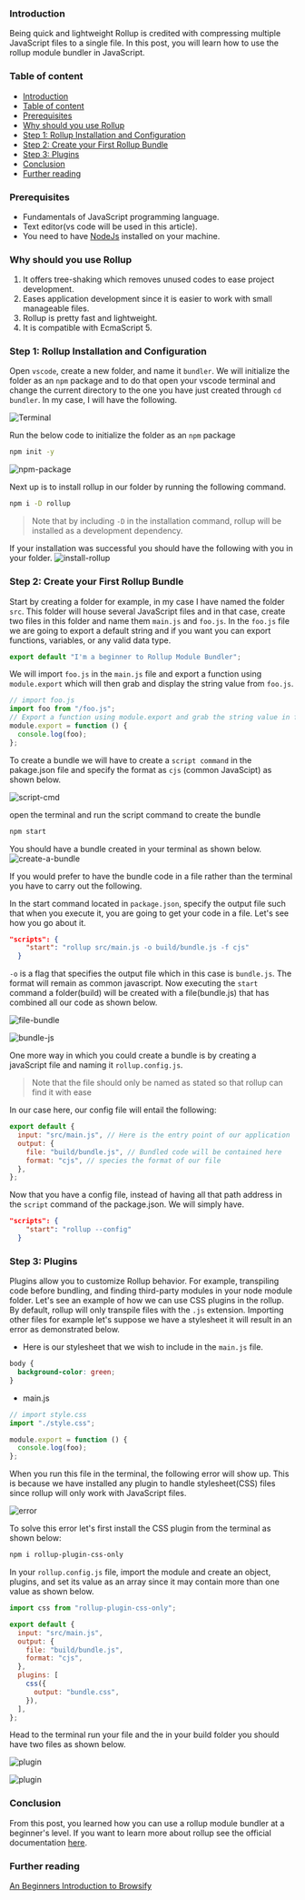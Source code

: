 ### Introduction

Being quick and lightweight Rollup is credited with compressing multiple JavaScript files to a single file. In this post, you will learn how to use the rollup module bundler in JavaScript.

### Table of content

- [Introduction](#introduction)
- [Table of content](#table-of-content)
- [Prerequisites](#prerequisites)
- [Why should you use Rollup](#why-should-you-use-rollup)
- [Step 1: Rollup Installation and Configuration](#step-1-rollup-installation-and-configuration)
- [Step 2: Create your First Rollup Bundle](#step-2-create-your-first-rollup-bundle)
- [Step 3: Plugins](#step-3-plugins)
- [Conclusion](#conclusion)
- [Further reading](#further-reading)

### Prerequisites

- Fundamentals of JavaScript programming language.
- Text editor(vs code will be used in this article).
- You need to have [NodeJs](https://nodejs.org/en/) installed on your machine.

### Why should you use Rollup

1. It offers tree-shaking which removes unused codes to ease project development.
2. Eases application development since it is easier to work with small manageable files.
3. Rollup is pretty fast and lightweight.
4. It is compatible with EcmaScript 5.

### Step 1: Rollup Installation and Configuration

Open `vscode`, create a new folder, and name it `bundler`. We will initialize the folder as an `npm` package and to do that open your vscode terminal and change the current directory to the one you have just created through `cd bundler`. In my case, I will have the following.

![Terminal](terminal.png)

Run the below code to initialize the folder as an `npm` package

```bash
npm init -y
```

![npm-package](npm-package.png)

Next up is to install rollup in our folder by running the following command.

```bash
npm i -D rollup
```

> Note that by including `-D` in the installation command, rollup will be installed as a development dependency.

If your installation was successful you should have the following with you in your folder.
![install-rollup](install-rollup.png)

### Step 2: Create your First Rollup Bundle

Start by creating a folder for example, in my case I have named the folder `src`. This folder will house several JavaScript files and in that case, create two files in this folder and name them `main.js` and `foo.js`. In the `foo.js` file we are going to export a default string and if you want you can export functions, variables, or any valid data type.

```javascript
export default "I'm a beginner to Rollup Module Bundler";
```

We will import `foo.js` in the `main.js` file and export a function using `module.export` which will then grab and display the string value from `foo.js`.

```javascript
// import foo.js
import foo from "/foo.js";
// Export a function using module.export and grab the string value in foo.js. The statement will return Im a begginer to Rollup Module Bundler
module.export = function () {
  console.log(foo);
};
```

To create a bundle we will have to create a `script command` in the pakage.json file and specify the format as `cjs` (common JavaScipt) as shown below.

![script-cmd](script.png)

open the terminal and run the script command to create the bundle

```bash
npm start
```

You should have a bundle created in your terminal as shown below.
![create-a-bundle](create-a-bundle.png)

If you would prefer to have the bundle code in a file rather than the terminal you have to carry out the following.

In the start command located in `package.json`, specify the output file such that when you execute it, you are going to get your code in a file. Let's see how you go about it.

```json
"scripts": {
    "start": "rollup src/main.js -o build/bundle.js -f cjs"
  }
```

`-o` is a flag that specifies the output file which in this case is `bundle.js`. The format will remain as common javascript. Now executing the `start` command a folder(build) will be created with a file(bundle.js) that has combined all our code as shown below.

![file-bundle](file-bundle.png)

![bundle-js](bundle-js.png)

One more way in which you could create a bundle is by creating a javaScript file and naming it `rollup.config.js`.

> Note that the file should only be named as stated so that rollup can find it with ease

In our case here, our config file will entail the following:

```javascript
export default {
  input: "src/main.js", // Here is the entry point of our application
  output: {
    file: "build/bundle.js", // Bundled code will be contained here
    format: "cjs", // species the format of our file
  },
};
```

Now that you have a config file, instead of having all that path address in the `script` command of the package.json. We will simply have.

```json
"scripts": {
    "start": "rollup --config"
  }
```

### Step 3: Plugins

Plugins allow you to customize Rollup behavior. For example, transpiling code before bundling, and finding third-party modules in your node module folder. Let's see an example of how we can use CSS plugins in the rollup. By default, rollup will only transpile files with the `.js` extension. Importing other files for example let's suppose we have a stylesheet it will result in an error as demonstrated below.

- Here is our stylesheet that we wish to include in the `main.js` file.

```css
body {
  background-color: green;
}
```

- main.js

```js
// import style.css
import "./style.css";

module.export = function () {
  console.log(foo);
};
```

When you run this file in the terminal, the following error will show up. This is because we have installed any plugin to handle stylesheet(CSS) files since rollup will only work with JavaScript files.

![error](error.png)

To solve this error let's first install the CSS plugin from the terminal as shown below:

```bash
npm i rollup-plugin-css-only
```

In your `rollup.config.js` file, import the module and create an object, plugins, and set its value as an array since it may contain more than one value as shown below.

```javascript
import css from "rollup-plugin-css-only";

export default {
  input: "src/main.js",
  output: {
    file: "build/bundle.js",
    format: "cjs",
  },
  plugins: [
    css({
      output: "bundle.css",
    }),
  ],
};
```

Head to the terminal run your file and the in your build folder you should have two files as shown below.

![plugin](plugin.png)

![plugin](plugin-css.png)

### Conclusion

From this post, you learned how you can use a rollup module bundler at a beginner's level. If you want to learn more about rollup see the official documentation [here](https://rollupjs.org/guide/en/).

### Further reading

[An Beginners Introduction to Browsify](https://medium.com/@christopherphillips_88739/a-beginners-guide-to-browserify-1170a724ceb2)
